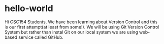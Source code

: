 # hello-world


Hi CSC154 Students, We have been learning about Version Control and this is our first attempt(at least from some!). We will be
using Git Version Control System but rather than instal Git on our local system we are using web-based service called
GitHub.


